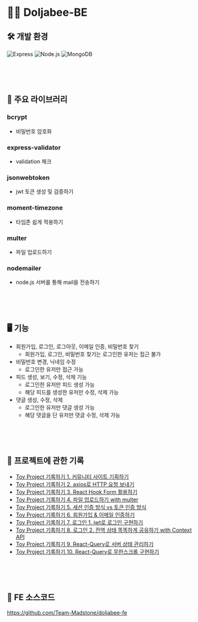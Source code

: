 # 🧗‍♀️ Doljabee-BE

## 🛠 개발 환경

![Express](https://img.shields.io/badge/express-000000?style=for-the-badge&logo=express&logoColor=white)
![Node.js](https://img.shields.io/badge/node.js-339933?style=for-the-badge&logo=Node.js&logoColor=white)
![MongoDB](https://img.shields.io/badge/mongoDB-47A248?style=for-the-badge&logo=MongoDB&logoColor=white)

<br>
<br>
<br>

## 🧚 주요 라이브러리

### bcrypt

* 비밀번호 암호화

### express-validator

* validation 체크

### jsonwebtoken

* jwt 토큰 생성 및 검증하기

### moment-timezone

* 타임존 쉽게 적용하기

### multer

* 파일 업로드하기

### nodemailer

* node.js 서버를 통해 mail을 전송하기

<br>
<br>
<br>

## 🖥 기능

* 회원가입, 로그인, 로그아웃, 이메일 인증, 비밀번호 찾기
  * 회원가입, 로그인, 비밀번호 찾기는 로그인한 유저는 접근 불가
* 비밀번호 변경, 닉네임 수정
  * 로그인한 유저만 접근 가능
* 피드 생성, 보기, 수정, 삭제 기능
  * 로그인한 유저만 피드 생성 가능
  * 해당 피드를 생성한 유저만 수정, 삭제 가능
* 댓글 생성, 수정, 삭제 
  * 로그인한 유저만 댓글 생성 가능
  * 해당 댓글을 단 유저만 댓글 수정, 삭제 가능

<br>
<br>
<br>

## 📒 프로젝트에 관한 기록
* [Toy Project 기록하기 1. 커뮤니티 사이트 기획하기](https://jihye-dev.tistory.com/59)
* [Toy Project 기록하기 2. axios로 HTTP 요청 보내기](https://jihye-dev.tistory.com/60) 
* [Toy Project 기록하기 3. React Hook Form 활용하기](https://jihye-dev.tistory.com/61)
* [Toy Project 기록하기 4. 파일 업로드하기 with multer](https://jihye-dev.tistory.com/62)
* [Toy Project 기록하기 5. 세션 인증 방식 vs 토큰 인증 방식](https://jihye-dev.tistory.com/63)
* [Toy Project 기록하기 6. 회원가입 & 이메일 인증하기](https://jihye-dev.tistory.com/64)
* [Toy Project 기록하기 7. 로그인 1. jwt로 로그인 구현하기](https://jihye-dev.tistory.com/65)
* [Toy Project 기록하기 8. 로그인 2. 전역 상태 똑똑하게 공유하기 with Context API](https://jihye-dev.tistory.com/66)
* [Toy Project 기록하기 9. React-Query로 서버 상태 관리하기](https://jihye-dev.tistory.com/67)
* [Toy Project 기록하기 10. React-Query로 무한스크롤 구현하기](https://jihye-dev.tistory.com/68)

<br>
<br>
<br>

## 🔗 FE 소스코드 
https://github.com/Team-Madstone/doljabee-fe
